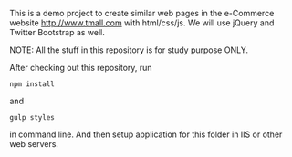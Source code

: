 This is a demo project to create similar web pages in the e-Commerce website http://www.tmall.com with  html/css/js. 
We will use jQuery and Twitter Bootstrap as well.

NOTE: All the stuff in this repository is for study purpose ONLY.

After checking out this repository, run

```
npm install
```

and
 
```
gulp styles
```

in command line. And then setup application for this folder in IIS or other web servers.
